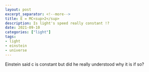 ```yaml
---
layout: post
excerpt_separator: <!--more-->
title: E = MC<sup>2</sup>
description: Is light's speed really constant !?
date: 2021-09-10
categories: ["light"]
tags:
- light
- einstein
- universe
---
```


Einstein said c is constant but did he really understood why it is if so?